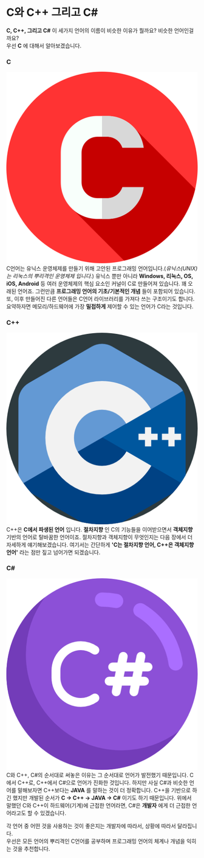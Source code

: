 # C와 C++ 그리고 C#

__C, C++, 그리고 C#__ 이 세가지 언어의 이름이 비슷한 이유가 뭘까요? 비슷한 언어인걸까요?  
우선 __C__ 에 대해서 알아보겠습니다.

### C
![c](./img/c.PNG)  
C언어는 유닉스 운영체제를 만들기 위해 고안된 프로그래밍 언어입니다.(_유닉스(UNIX)는 리눅스의 뿌리격인 운영체제 입니다._) 유닉스 뿐만 아니라 __Windows, 리눅스, OS, iOS, Android__ 등 여러 운영체제의 핵심 요소인 커널이 C로 만들어져 있습니다. 꽤 오래된 언어죠. 그런만큼 __프로그래밍 언어의 기초/기본적인 개념__ 들이 포함되어 있습니다. 또, 이후 만들어진 다른 언어들은 C언어 라이브러리를 가져다 쓰는 구조이기도 합니다.  
요약하자면 메모리/하드웨어에 가장 __밀접하게__ 제어할 수 있는 언어가 C라는 것입니다.  


### C++
![cpp](./img/cpp.PNG)  
C++은 __C에서 파생된 언어__ 입니다. __절차지향__ 인 C의 기능들을 이어받으면서 __객체지향__ 기반의 언어로 탈바꿈한 언어이죠. 절차지향과 객체지향이 무엇인지는 다음 장에서 더 자세하게 얘기해보겠습니다. 여기서는 간단하게 __'C는 절차지향 언어, C++은 객체지향 언어'__ 라는 점만 짚고 넘어가면 되겠습니다.  


### C#
![chash](./img/chash.PNG)  
C와 C++, C#의 순서대로 써놓은 이유는 그 순서대로 언어가 발전했기 때문입니다. C에서 C++로, C++에서 C#으로 언어가 진화한 것입니다. 하지만 사실 C#과 비슷한 언어를 말해보자면 C++보다는 __JAVA__ 를 말하는 것이 더 정확합니다. C++을 기반으로 하긴 했지만 개발된 순서가 __C -> C++ -> JAVA -> C#__ 이기도 하기 때문입니다. 위에서 말했던 C와 C++이 하드웨어(기계)에 근접한 언어라면, C#은 __개발자__ 에게 더 근접한 언어라고도 할 수 있겠습니다.  


각 언어 중 어떤 것을 사용하는 것이 좋은지는 개발자에 따라서, 상황에 따라서 달라집니다.  
우선은 모든 언어의 뿌리격인 C언어를 공부하며 프로그래밍 언어의 체계나 개념을 익히는 것을 추천합니다.  